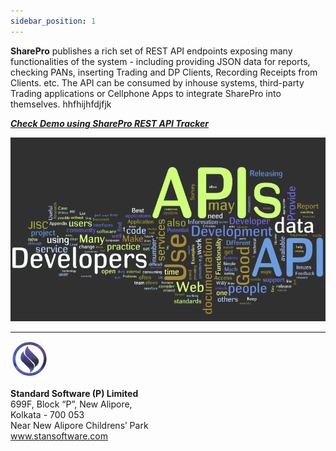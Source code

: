 ```yaml
---
sidebar_position: 1
---
```


 **SharePro** publishes a rich set of REST API endpoints exposing many functionalities of the system - including providing JSON data for reports, checking PANs, inserting Trading and DP Clients, Recording Receipts from Clients. etc. The API can be consumed by inhouse systems, third-party Trading applications or Cellphone Apps to integrate SharePro into themselves.
 hhfhijhfdjfjk

[***<u>Check Demo using SharePro REST API Tracker</u>***](http://www.cloud.stansoftware.com:81/shrdbms/dotnet/StanSoftAPI/RestAPITracker.aspx)

![Alt text](api-1.jpg)

---

![Alt text](slogo-small-1.jpg)

**Standard Software (P) Limited**<br/>699F, Block “P”, New Alipore,<br/>Kolkata - 700 053<br/>Near New Alipore Childrens’ Park<br/>www.stansoftware.com 

